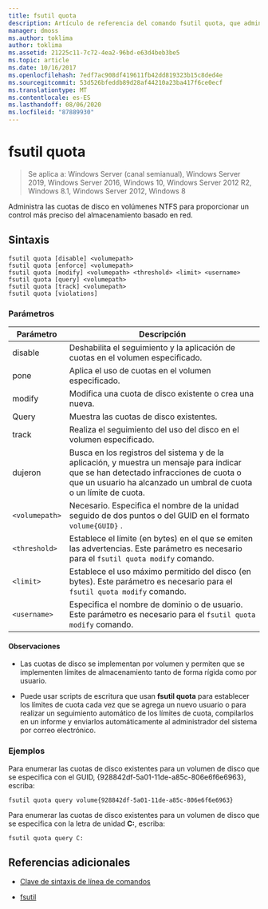 ```yaml
---
title: fsutil quota
description: Artículo de referencia del comando fsutil quota, que administra las cuotas de disco en volúmenes NTFS para proporcionar un control más preciso del almacenamiento basado en red.
manager: dmoss
ms.author: toklima
author: toklima
ms.assetid: 21225c11-7c72-4ea2-96bd-e63d4beb3be5
ms.topic: article
ms.date: 10/16/2017
ms.openlocfilehash: 7edf7ac908df419611fb42dd819323b15c8ded4e
ms.sourcegitcommit: 53d526bfeddb89d28af44210a23ba417f6ce0ecf
ms.translationtype: MT
ms.contentlocale: es-ES
ms.lasthandoff: 08/06/2020
ms.locfileid: "87889930"
---
```

# <a name="fsutil-quota"></a>fsutil quota

> Se aplica a: Windows Server (canal semianual), Windows Server 2019, Windows Server 2016, Windows 10, Windows Server 2012 R2, Windows 8.1, Windows Server 2012, Windows 8

Administra las cuotas de disco en volúmenes NTFS para proporcionar un control más preciso del almacenamiento basado en red.

## <a name="syntax"></a>Sintaxis

```
fsutil quota [disable] <volumepath>
fsutil quota [enforce] <volumepath>
fsutil quota [modify] <volumepath> <threshold> <limit> <username>
fsutil quota [query] <volumepath>
fsutil quota [track] <volumepath>
fsutil quota [violations]
```

### <a name="parameters"></a>Parámetros

| Parámetro | Descripción |
| --------- | ----------- |
| disable | Deshabilita el seguimiento y la aplicación de cuotas en el volumen especificado. |
| pone | Aplica el uso de cuotas en el volumen especificado. |
| modify | Modifica una cuota de disco existente o crea una nueva. |
| Query | Muestra las cuotas de disco existentes. |
| track | Realiza el seguimiento del uso del disco en el volumen especificado. |
| dujeron | Busca en los registros del sistema y de la aplicación, y muestra un mensaje para indicar que se han detectado infracciones de cuota o que un usuario ha alcanzado un umbral de cuota o un límite de cuota. |
| `<volumepath>` | Necesario. Especifica el nombre de la unidad seguido de dos puntos o del GUID en el formato `volume{GUID}` . |
| `<threshold>`  | Establece el límite (en bytes) en el que se emiten las advertencias. Este parámetro es necesario para el `fsutil quota modify` comando. |
| `<limit>` | Establece el uso máximo permitido del disco (en bytes). Este parámetro es necesario para el `fsutil quota modify` comando. |
| `<username>` | Especifica el nombre de dominio o de usuario. Este parámetro es necesario para el `fsutil quota modify` comando. |

#### <a name="remarks"></a>Observaciones

- Las cuotas de disco se implementan por volumen y permiten que se implementen límites de almacenamiento tanto de forma rígida como por usuario.

- Puede usar scripts de escritura que usan **fsutil quota** para establecer los límites de cuota cada vez que se agrega un nuevo usuario o para realizar un seguimiento automático de los límites de cuota, compilarlos en un informe y enviarlos automáticamente al administrador del sistema por correo electrónico.

### <a name="examples"></a>Ejemplos

Para enumerar las cuotas de disco existentes para un volumen de disco que se especifica con el GUID, {928842df-5a01-11de-a85c-806e6f6e6963}, escriba:

```
fsutil quota query volume{928842df-5a01-11de-a85c-806e6f6e6963}
```

Para enumerar las cuotas de disco existentes para un volumen de disco que se especifica con la letra de unidad **C:**, escriba:

```
fsutil quota query C:
```

## <a name="additional-references"></a>Referencias adicionales

- [Clave de sintaxis de línea de comandos](command-line-syntax-key.md)

- [fsutil](fsutil.md)
